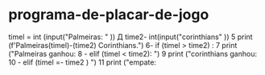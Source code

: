 # programa-de-placar-de-jogo
timel = int (input("Palmeiras: " )) 
Д time2- int(input("corinthians" ))
5 print (f'Palmeiras(timel)-(time2) Corinthians.") 
6- if (timel > time2) : 7 print ("Palmeiras ganhou:
8 - elif (timel < time2): ") 
9 print ("corinthians ganhou:
10 - elif (timel =- time2 ) ") 
11 print ("empate:
